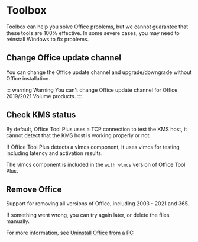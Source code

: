 # Toolbox

Toolbox can help you solve Office problems, but we cannot guarantee that these tools are 100% effective. In some severe cases, you may need to reinstall Windows to fix problems.

## Change Office update channel

You can change the Office update channel and upgrade/downgrade without Office installation.

::: warning Warning
You can't change Office update channel for Office 2019/2021 Volume products.
:::

## Check KMS status

By default, Office Tool Plus uses a TCP connection to test the KMS host, it cannot detect that the KMS host is working properly or not.

If Office Tool Plus detects a vlmcs component, it uses vlmcs for testing, including latency and activation results.

The vlmcs component is included in the `with vlmcs` version of Office Tool Plus.

## Remove Office

Support for removing all versions of Office, including 2003 - 2021 and 365.

If something went wrong, you can try again later, or delete the files manually.

For more information, see [Uninstall Office from a PC](https://support.microsoft.com/en-us/office/uninstall-office-from-a-pc-9dd49b83-264a-477a-8fcc-2fdf5dbf61d8)
